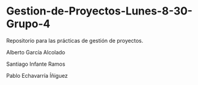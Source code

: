 # Gestion-de-Proyectos-Lunes-8-30-Grupo-4
Repositorio para las prácticas de gestión de proyectos.


Alberto García Alcolado

Santiago Infante Ramos

Pablo Echavarría Íñiguez


